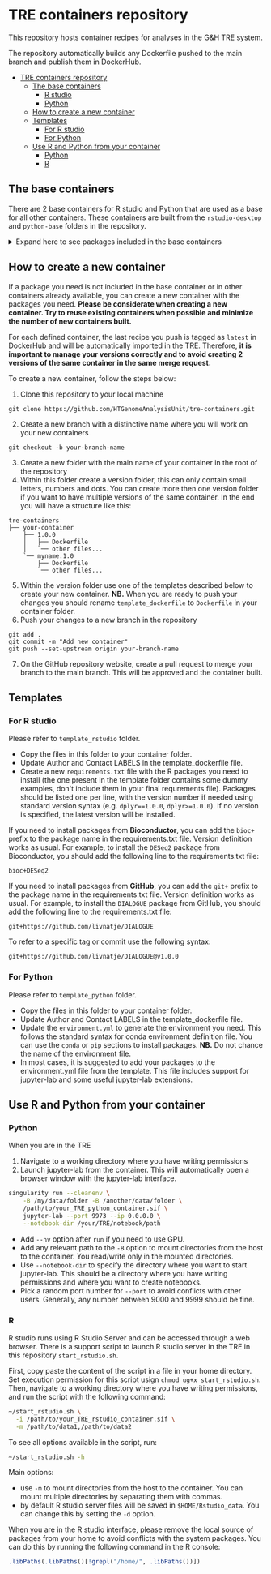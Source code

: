 # TRE containers repository

This repository hosts container recipes for analyses in the G&H TRE system.

The repository automatically builds any Dockerfile pushed to the main branch and publish them in DockerHub.

- [TRE containers repository](#tre-containers-repository)
  - [The base containers](#the-base-containers)
    - [R studio](#r-studio)
    - [Python](#python)
  - [How to create a new container](#how-to-create-a-new-container)
  - [Templates](#templates)
    - [For R studio](#for-r-studio)
    - [For Python](#for-python)
  - [Use R and Python from your container](#use-r-and-python-from-your-container)
    - [Python](#python-1)
    - [R](#r)

## The base containers

There are 2 base containers for R studio and Python that are used as a base for all other containers. These containers are built from the `rstudio-desktop` and `python-base` folders in the repository.

<details>

<summary>Expand here to see packages included in the base containers</summary>

### R studio

- broom
- data.table
- devtools
- dplyr
- gghighlight
- ggiraph
- geomtextpath
- ggplot2
- ggraph
- ggrepel
- ggridges
- ggstatsplot
- ggupset
- hexbin
- MASS
- Matrix
- patchwork
- plotly
- scales
- skimr
- stringr
- tidyr
- UpSetR
- ComplexHeatmap

### Python

- git=2.47.0 
- ipykernel>=6.29.5
- jedi-language-server>=0.41.4
- jupyter-resource-usage>=1.1.0
- jupyterlab-git>=0.50.1
- jupyterlab-lsp>=5.1.0
- jupyterlab=4.2.5
- notebook=7.2.2
- pandas>=2.2.3
- leidenalg>=0.10.2
- scanpy=1.10.2
- umap-learn>=0.5.6
- tqdm>=4.66.5
- seaborn

</details>

## How to create a new container

If a package you need is not included in the base container or in other containers already available, you can create a new container with the packages you need. **Please be considerate when creating a new container. Try to reuse existing containers when possible and minimize the number of new containers built.**

For each defined container, the last recipe you push is tagged as `latest` in DockerHub and will be automatically imported in the TRE. Therefore, **it is important to manage your versions correctly and to avoid creating 2 versions of the same container in the same merge request.**

To create a new container, follow the steps below:

1. Clone this repository to your local machine

```
git clone https://github.com/HTGenomeAnalysisUnit/tre-containers.git
```

2. Create a new branch with a distinctive name where you will work on your new containers

```
git checkout -b your-branch-name
```

3. Create a new folder with the main name of your container in the root of the repository
4. Within this folder create a version folder, this can only contain small letters, numbers and dots. You can create more then one version folder if you want to have multiple versions of the same container. In the end you will have a structure like this:

```
tre-containers
├── your-container
    ├── 1.0.0
    │   ├── Dockerfile
    │   `── other files...
    `── myname.1.0
        ├── Dockerfile
        `── other files...
```

5. Within the version folder use one of the templates described below to create your new container. **NB.** When you are ready to push your changes you should rename `template_dockerfile` to `Dockerfile` in your container folder.
6. Push your changes to a new branch in the repository

```
git add .
git commit -m "Add new container"
git push --set-upstream origin your-branch-name
```

7. On the GitHub repository website, create a pull request to merge your branch to the main branch. This will be approved and the container built.

## Templates

### For R studio

Please refer to `template_rstudio` folder. 

- Copy the files in this folder to your container folder.
- Update Author and Contact LABELS in the template_dockerfile file.
- Create a new `requirements.txt` file with the R packages you need to install (the one present in the template folder contains some dummy examples, don't include them in your final requrements file). Packages should be listed one per line, with the version number if needed using standard version syntax (e.g. `dplyr==1.0.0`, `dplyr>=1.0.0`). If no version is specified, the latest version will be installed.

If you need to install packages from **Bioconductor**, you can add the `bioc+` prefix to the package name in the requirements.txt file. Version definition works as usual. For example, to install the `DESeq2` package from Bioconductor, you should add the following line to the requirements.txt file:

```
bioc+DESeq2
```

If you need to install packages from **GitHub**, you can add the `git+` prefix to the package name in the requirements.txt file. Version definition works as usual. For example, to install the `DIALOGUE` package from GitHub, you should add the following line to the requirements.txt file:

```
git+https://github.com/livnatje/DIALOGUE
```

To refer to a specific tag or commit use the following syntax:

```	
git+https://github.com/livnatje/DIALOGUE@v1.0.0
```

### For Python

Please refer to `template_python` folder. 

- Copy the files in this folder to your container folder.
- Update Author and Contact LABELS in the template_dockerfile file.
- Update the `environment.yml` to generate the environment you need. This follows the standard syntax for conda environment definition file. You can use the `conda` or `pip` sections to install packages. **NB.** Do not chance the name of the environment file.
- In most cases, it is suggested to add your packages to the environment.yml file from the template. This file includes support for jupyter-lab and some useful jupyter-lab extensions. 

## Use R and Python from your container

### Python

When you are in the TRE

1. Navigate to a working directory where you have writing permissions
2. Launch jupyter-lab from the container. This will automatically open a browser window with the jupyter-lab interface.

```bash
singularity run --cleanenv \
    -B /my/data/folder -B /another/data/folder \
    /path/to/your_TRE_python_container.sif \
    jupyter-lab --port 9973 --ip 0.0.0.0 \
    --notebook-dir /your/TRE/notebook/path
```

- Add `--nv` option after `run` if you need to use GPU.
- Add any relevant path to the `-B` option to mount directories from the host to the container. You read/write only in the mounted directories.
- Use `--notebook-dir` to specify the directory where you want to start jupyter-lab. This should be a directory where you have writing permissions and where you want to create notebooks.
- Pick a random port number for `--port` to avoid conflicts with other users. Generally, any number between 9000 and 9999 should be fine.

### R

R studio runs using R Studio Server and can be accessed through a web browser. There is a support script to launch R studio server in the TRE in this repository `start_rstudio.sh`.

First, copy paste the content of the script in a file in your home directory. Set execution permission for this script usign `chmod ug+x start_rstudio.sh`.
Then, navigate to a working directory where you have writing permissions, and run the script with the following command:

```bash
~/start_rstudio.sh \
  -i /path/to/your_TRE_rstudio_container.sif \
  -m /path/to/data1,/path/to/data2
```

To see all options available in the script, run:

```bash
~/start_rstudio.sh -h
```

Main options:

- use `-m` to mount directories from the host to the container. You can mount multiple directories by separating them with commas.
- by default R studio server files will be saved in `$HOME/Rstudio_data`. You can change this by setting the `-d` option.


When you are in the R studio interface, please remove the local source of packages from your home to avoid conflicts with the system packages. You can do this by running the following command in the R console:

```R
.libPaths(.libPaths()[!grepl("/home/", .libPaths())])
```
